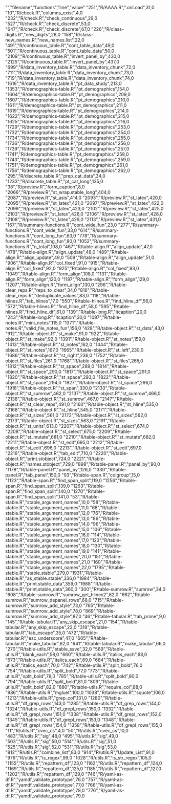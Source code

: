 "","filename","functions","line","value"
"251","R/AAAA.R",".onLoad",31,0
"10","R/check.R","columns_exist",4,0
"232","R/check.R","check_continuous",29,0
"527","R/check.R","check_discrete",53,0
"647","R/check.R","check_discrete",67,0
"226","R/class-digits.R","new_digits",28,0
"158","R/class-new_names.R","new_names.list",22,0
"491","R/continuous_table.R","cont_table_data",49,0
"501","R/continuous_table.R","cont_table_data",50,0
"2109","R/continuous_table.R","invert_panel_by",430,0
"2125","R/continuous_table.R","invert_panel_by",437,0
"699","R/data_inventory_table.R","data_inventory_chunk",72,0
"711","R/data_inventory_table.R","data_inventory_chunk",73,0
"719","R/data_inventory_table.R","data_inventory_chunk",74,0
"1616","R/data_inventory_table.R","pt_data_study",213,0
"1353","R/demographics-table.R","pt_demographics",154,0
"1604","R/demographics-table.R","pt_demographics",209,0
"1607","R/demographics-table.R","pt_demographics",210,0
"1611","R/demographics-table.R","pt_demographics",211,0
"1619","R/demographics-table.R","pt_demographics",214,0
"1622","R/demographics-table.R","pt_demographics",215,0
"1625","R/demographics-table.R","pt_demographics",216,0
"1729","R/demographics-table.R","pt_demographics",253,0
"1732","R/demographics-table.R","pt_demographics",254,0
"1734","R/demographics-table.R","pt_demographics",255,0
"1736","R/demographics-table.R","pt_demographics",256,0
"1739","R/demographics-table.R","pt_demographics",257,0
"1741","R/demographics-table.R","pt_demographics",258,0
"1743","R/demographics-table.R","pt_demographics",259,0
"1751","R/demographics-table.R","pt_demographics",261,0
"1756","R/demographics-table.R","pt_demographics",262,0
"295","R/discrete_table.R","prep_cat_data",34,0
"1233","R/discrete_table.R","pt_cat_long",135,0
"38","R/preview.R","form_caption",8,0
"2066","R/preview.R","st_wrap.stable_long",404,0
"2087","R/preview.R","st_asis",414,0
"2093","R/preview.R","st_latex",420,0
"2095","R/preview.R","st_latex",421,0
"2097","R/preview.R","st_latex",422,0
"2099","R/preview.R","st_latex",423,0
"2102","R/preview.R","st_latex",425,0
"2103","R/preview.R","st_latex",426,0
"2106","R/preview.R","st_latex",428,0
"2108","R/preview.R","st_latex",429,0
"2113","R/preview.R","st_latex",431,0
"167","R/summary-functions.R","cont_wide_fun",23,0
"277","R/summary-functions.R","cont_wide_fun",33,0
"614","R/summary-functions.R","cont_long_fun",63,0
"778","R/summary-functions.R","cont_long_fun",80,0
"1052","R/summary-functions.R","n_total",108,0
"467","R/table-align.R","align_update",47,0
"478","R/table-align.R","align_update",48,0
"489","R/table-align.R","align_update",49,0
"509","R/table-align.R","align_update",51,0
"906","R/table-align.R","col_fixed",91,0
"915","R/table-align.R","col_fixed",92,0
"925","R/table-align.R","col_fixed",93,0
"1049","R/table-align.R","form_align",108,0
"1131","R/table-align.R","form_align",120,0
"1197","R/table-align.R","form_align",129,0
"1207","R/table-align.R","form_align",130,0
"296","R/table-clear_reps.R","reps_to_clear",34,0
"816","R/table-clear_reps.R","deduplicate_values",83,0
"118","R/table-hlines.R","tab_hlines",17,0
"550","R/table-hlines.R","find_hline_df",56,0
"572","R/table-hlines.R","find_hline_df",58,0
"595","R/table-hlines.R","find_hline_df",61,0
"139","R/table-long.R","ltcaption",20,0
"243","R/table-long.R","ltcaption",30,0
"1097","R/table-notes.R","mini_notes",115,0
"1371","R/table-notes.R","valid_file_notes_fun",156,0
"428","R/table-object.R","st_data",43,0
"912","R/table-object.R","st_make",91,0
"922","R/table-object.R","st_make",92,0
"1391","R/table-object.R","st_notes",159,0
"1413","R/table-object.R","st_notes",162,0
"1444","R/table-object.R","st_notes",167,0
"1665","R/table-object.R","st_left",230,0
"1686","R/table-object.R","st_right",236,0
"1752","R/table-object.R","st_files",261,0
"1768","R/table-object.R","st_files",265,0
"1812","R/table-object.R","st_space",289,0
"1814","R/table-object.R","st_space",290,0
"1817","R/table-object.R","st_space",291,0
"1820","R/table-object.R","st_space",293,0
"1822","R/table-object.R","st_space",294,0
"1827","R/table-object.R","st_space",296,0
"1916","R/table-object.R","st_span",330,0
"2133","R/table-object.R","st_sumrow",462,0
"2137","R/table-object.R","st_sumrow",466,0
"2138","R/table-object.R","st_sumrow",467,0
"2147","R/table-object.R","st_clear_reps",491,0
"2160","R/table-object.R","st_hline",535,0
"2168","R/table-object.R","st_hline",545,0
"2171","R/table-object.R","st_sizes",561,0
"2172","R/table-object.R","st_sizes",562,0
"2173","R/table-object.R","st_sizes",563,0
"2191","R/table-object.R","st_units",613,0
"2207","R/table-object.R","st_select",674,0
"2208","R/table-object.R","st_select",675,0
"2209","R/table-object.R","st_mutate",681,0
"2210","R/table-object.R","st_mutate",682,0
"2211","R/table-object.R","st_edit",695,0
"2212","R/table-object.R","st_edit",696,0
"2213","R/table-object.R","st_edit",697,0
"2216","R/table-object.R","tab_edit",710,0
"2220","R/table-object.R","print.stobject",724,0
"2221","R/table-object.R","names.stobject",729,0
"898","R/table-panel.R","panel_by",90,0
"1178","R/table-panel.R","panel_by",126,0
"1330","R/table-panel.R","tab_panel",150,0
"93","R/table-span.R","colgroup",15,0
"1123","R/table-span.R","find_span_split",119,0
"1256","R/table-span.R","find_span_split",139,0
"1263","R/table-span.R","find_span_split",140,0
"1270","R/table-span.R","find_span_split",141,0
"53","R/table-stable.R","stable_argument_names",10,0
"58","R/table-stable.R","stable_argument_names",11,0
"68","R/table-stable.R","stable_argument_names",12,0
"76","R/table-stable.R","stable_argument_names",13,0
"86","R/table-stable.R","stable_argument_names",14,0
"96","R/table-stable.R","stable_argument_names",15,0
"106","R/table-stable.R","stable_argument_names",16,0
"114","R/table-stable.R","stable_argument_names",17,0
"123","R/table-stable.R","stable_argument_names",18,0
"130","R/table-stable.R","stable_argument_names",19,0
"141","R/table-stable.R","stable_argument_names",20,0
"151","R/table-stable.R","stable_argument_names",21,0
"160","R/table-stable.R","stable_argument_names",22,0
"1795","R/table-stable.R","stable.stable",279,0
"1931","R/table-stable.R","as_stable.stable",336,0
"1984","R/table-stable.R","print.stable_data",359,0
"1988","R/table-stable.R","print.stable_data",360,0
"300","R/table-sumrow.R","sumrow",34,0
"608","R/table-sumrow.R","sumrow_get_hlinex2",62,0
"662","R/table-sumrow.R","sumrow_depanel_rows",68,0
"715","R/table-sumrow.R","sumrow_add_style",73,0
"765","R/table-sumrow.R","sumrow_add_style",78,0
"869","R/table-sumrow.R","sumrow_add_style",87,0
"46","R/table-tabular.R","tab_prime",9,0
"145","R/table-tabular.R","any_skip_escape",21,0
"154","R/table-tabular.R","any_skip_escape",22,0
"319","R/table-tabular.R","tab_escape",35,0
"472","R/table-tabular.R","esc_underscore",47,0
"605","R/table-tabular.R","make_tabular",62,0
"641","R/table-tabular.R","make_tabular",66,0
"270","R/table-utils.R","stable_save",32,0
"569","R/table-utils.R","blank_each",58,0
"660","R/table-utils.R","italics_each",68,0
"673","R/table-utils.R","italics_each",69,0
"684","R/table-utils.R","italics_each",70,0
"742","R/table-utils.R","split_bold",76,0
"754","R/table-utils.R","split_bold",77,0
"773","R/table-utils.R","split_bold",79,0
"785","R/table-utils.R","split_bold",80,0
"794","R/table-utils.R","split_bold",81,0
"809","R/table-utils.R","split_bold",82,0
"880","R/table-utils.R","require_col",88,0
"986","R/table-utils.R","mgluet",100,0
"1038","R/table-utils.R","squote",106,0
"1213","R/table-utils.R","grep_col",131,0
"1280","R/table-utils.R","df_grep_rows",143,0
"1285","R/table-utils.R","df_grep_rows",144,0
"1324","R/table-utils.R","df_grepl_rows",150,0
"1332","R/table-utils.R","df_grepl_rows",151,0
"1338","R/table-utils.R","df_grepl_rows",152,0
"1345","R/table-utils.R","df_grepl_rows",153,0
"1348","R/table-utils.R","df_grepl_rows",154,0
"1358","R/table-utils.R","df_grepl_rows",155,0
"11","R/utils.R","cvec_cs",4,0
"50","R/utils.R","cvec_cs",10,0
"483","R/utils.R","sig",48,0
"495","R/utils.R","sig",49,0
"503","R/utils.R","sig",50,0
"514","R/utils.R","sig",51,0
"525","R/utils.R","sig",52,0
"531","R/utils.R","sig",53,0
"812","R/utils.R","combine_list",83,0
"914","R/utils.R","Update_List",91,0
"976","R/utils.R","is_regex",99,0
"1028","R/utils.R","is_str_regex",105,0
"1155","R/utils.R","repattern_df",123,0
"1162","R/utils.R","repattern_df",124,0
"1169","R/utils.R","repattern_df",125,0
"1185","R/utils.R","repattern_df",127,0
"1202","R/utils.R","repattern_df",129,0
"746","R/yaml-as-df.R","yamdf_validate_prototype",76,0
"757","R/yaml-as-df.R","yamdf_validate_prototype",77,0
"766","R/yaml-as-df.R","yamdf_validate_prototype",78,0
"776","R/yaml-as-df.R","yamdf_validate_prototype",79,0
